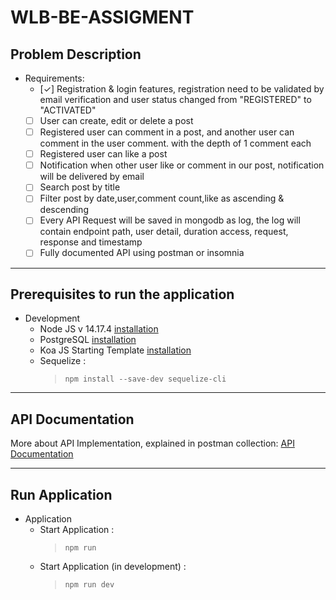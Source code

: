 # WLB-BE-ASSIGMENT

## Problem Description

* Requirements:
  * [✓] Registration & login features, registration need to be validated by email verification and user status changed from "REGISTERED" to "ACTIVATED"
  * [ ] User can create, edit or delete a post
  * [ ] Registered user can comment in a post, and another user can comment in the user comment. with the depth of 1 comment each
  * [ ] Registered user can like a post 
  * [ ] Notification when other user like or comment in our post, notification will be delivered by email
  * [ ] Search post by title
  * [ ] Filter post by date,user,comment count,like as ascending & descending
  * [ ] Every API Request will be saved in mongodb as log, the log will contain endpoint path, user detail, duration access, request, response and timestamp
  * [ ] Fully documented API using postman or insomnia
---

## Prerequisites to run the application

* Development
  * Node JS v 14.17.4 [installation]([stackoverflow.com/questions/37405528/ddg#38909715](https://www.digitalocean.com/community/tutorials/how-to-install-node-js-on-ubuntu-18-04))
  * PostgreSQL [installation](https://www.digitalocean.com/community/tutorials/how-to-install-and-use-postgresql-on-ubuntu-18-04)
  * Koa JS Starting Template [installation](https://github.com/tonyghiani/create-koa-application)
  * Sequelize :
    >   `npm install --save-dev sequelize-cli`

---
## API Documentation
More about API Implementation, explained in postman collection:
[API Documentation](https://documenter.getpostman.com/view/8882188/Uyxogiew)

---

## Run Application

* Application
  * Start Application :
    >   `npm run`
  * Start Application (in development) :
    >   `npm run dev`


